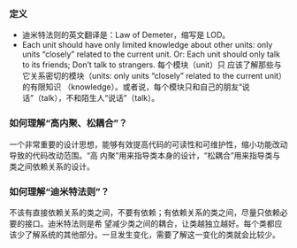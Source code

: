 ### 定义
- 迪米特法则的英文翻译是：Law of Demeter，缩写是 LOD。
- Each unit should have only limited knowledge about other units: only units “closely” related to the 
current unit. Or: Each unit should only talk to its friends; Don’t talk to strangers. 每个模块（unit）只
应该了解那些与它关系密切的模块（units: only units “closely” related to the current unit）的有限知识
（knowledge）。或者说，每个模块只和自己的朋友“说话”（talk），不和陌生人“说话”（talk）。

### 如何理解“高内聚、松耦合”？
一个非常重要的设计思想，能够有效提高代码的可读性和可维护性，缩小功能改动导致的代码改动范围。“高
内聚”用来指导类本身的设计，“松耦合”用来指导类与类之间依赖关系的设计。

### 如何理解“迪米特法则”？
不该有直接依赖关系的类之间，不要有依赖；有依赖关系的类之间，尽量只依赖必要的接口。迪米特法则是希
望减少类之间的耦合，让类越独立越好。每个类都应该少了解系统的其他部分。一旦发生变化，需要了解这一变化的类就会比较少。